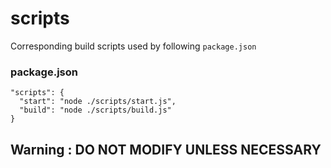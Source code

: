 
# scripts

Corresponding build scripts used by following `package.json`

### package.json
```
"scripts": {
  "start": "node ./scripts/start.js",
  "build": "node ./scripts/build.js"
}
```

## Warning : DO NOT MODIFY UNLESS NECESSARY
